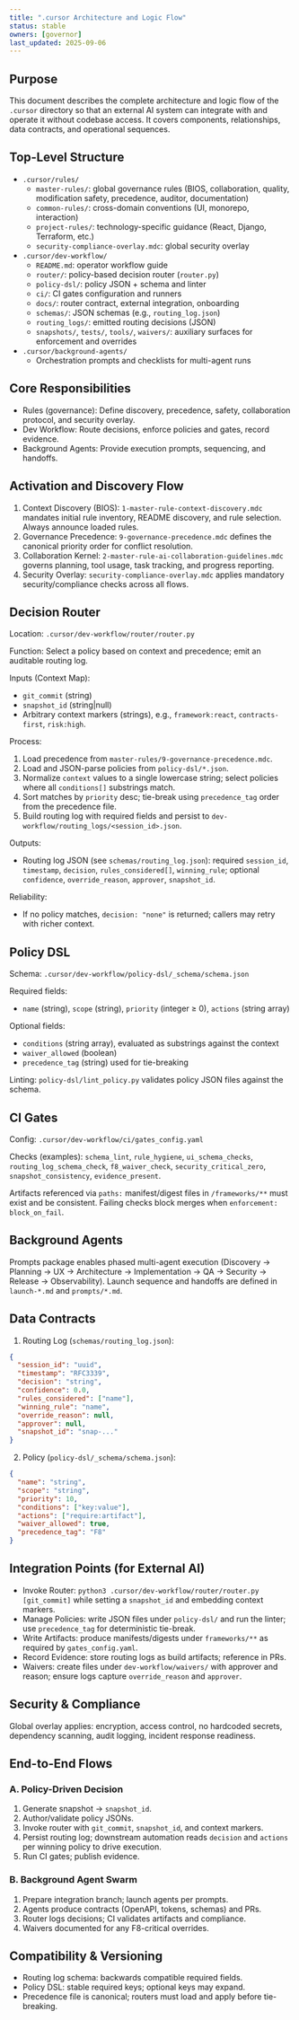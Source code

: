 ```yaml
---
title: ".cursor Architecture and Logic Flow"
status: stable
owners: [governor]
last_updated: 2025-09-06
---
```


## Purpose

This document describes the complete architecture and logic flow of the `.cursor` directory so that an external AI system can integrate with and operate it without codebase access. It covers components, relationships, data contracts, and operational sequences.

## Top-Level Structure

- `.cursor/rules/`
  - `master-rules/`: global governance rules (BIOS, collaboration, quality, modification safety, precedence, auditor, documentation)
  - `common-rules/`: cross-domain conventions (UI, monorepo, interaction)
  - `project-rules/`: technology-specific guidance (React, Django, Terraform, etc.)
  - `security-compliance-overlay.mdc`: global security overlay
- `.cursor/dev-workflow/`
  - `README.md`: operator workflow guide
  - `router/`: policy-based decision router (`router.py`)
  - `policy-dsl/`: policy JSON + schema and linter
  - `ci/`: CI gates configuration and runners
  - `docs/`: router contract, external integration, onboarding
  - `schemas/`: JSON schemas (e.g., `routing_log.json`)
  - `routing_logs/`: emitted routing decisions (JSON)
  - `snapshots/`, `tests/`, `tools/`, `waivers/`: auxiliary surfaces for enforcement and overrides
- `.cursor/background-agents/`
  - Orchestration prompts and checklists for multi-agent runs

## Core Responsibilities

- Rules (governance): Define discovery, precedence, safety, collaboration protocol, and security overlay.
- Dev Workflow: Route decisions, enforce policies and gates, record evidence.
- Background Agents: Provide execution prompts, sequencing, and handoffs.

## Activation and Discovery Flow

1. Context Discovery (BIOS): `1-master-rule-context-discovery.mdc` mandates initial rule inventory, README discovery, and rule selection. Always announce loaded rules.
2. Governance Precedence: `9-governance-precedence.mdc` defines the canonical priority order for conflict resolution.
3. Collaboration Kernel: `2-master-rule-ai-collaboration-guidelines.mdc` governs planning, tool usage, task tracking, and progress reporting.
4. Security Overlay: `security-compliance-overlay.mdc` applies mandatory security/compliance checks across all flows.

## Decision Router

Location: `.cursor/dev-workflow/router/router.py`

Function: Select a policy based on context and precedence; emit an auditable routing log.

Inputs (Context Map):
- `git_commit` (string)
- `snapshot_id` (string|null)
- Arbitrary context markers (strings), e.g., `framework:react`, `contracts-first`, `risk:high`.

Process:
1. Load precedence from `master-rules/9-governance-precedence.mdc`.
2. Load and JSON-parse policies from `policy-dsl/*.json`.
3. Normalize `context` values to a single lowercase string; select policies where all `conditions[]` substrings match.
4. Sort matches by `priority` desc; tie-break using `precedence_tag` order from the precedence file.
5. Build routing log with required fields and persist to `dev-workflow/routing_logs/<session_id>.json`.

Outputs:
- Routing log JSON (see `schemas/routing_log.json`): required `session_id`, `timestamp`, `decision`, `rules_considered[]`, `winning_rule`; optional `confidence`, `override_reason`, `approver`, `snapshot_id`.

Reliability:
- If no policy matches, `decision: "none"` is returned; callers may retry with richer context.

## Policy DSL

Schema: `.cursor/dev-workflow/policy-dsl/_schema/schema.json`

Required fields:
- `name` (string), `scope` (string), `priority` (integer ≥ 0), `actions` (string array)

Optional fields:
- `conditions` (string array), evaluated as substrings against the context
- `waiver_allowed` (boolean)
- `precedence_tag` (string) used for tie-breaking

Linting: `policy-dsl/lint_policy.py` validates policy JSON files against the schema.

## CI Gates

Config: `.cursor/dev-workflow/ci/gates_config.yaml`

Checks (examples): `schema_lint`, `rule_hygiene`, `ui_schema_checks`, `routing_log_schema_check`, `f8_waiver_check`, `security_critical_zero`, `snapshot_consistency`, `evidence_present`.

Artifacts referenced via `paths:` manifest/digest files in `/frameworks/**` must exist and be consistent. Failing checks block merges when `enforcement: block_on_fail`.

## Background Agents

Prompts package enables phased multi-agent execution (Discovery → Planning → UX → Architecture → Implementation → QA → Security → Release → Observability). Launch sequence and handoffs are defined in `launch-*.md` and `prompts/*.md`.

## Data Contracts

1) Routing Log (`schemas/routing_log.json`):
```json
{
  "session_id": "uuid",
  "timestamp": "RFC3339",
  "decision": "string",
  "confidence": 0.0,
  "rules_considered": ["name"],
  "winning_rule": "name",
  "override_reason": null,
  "approver": null,
  "snapshot_id": "snap-..."
}
```

2) Policy (`policy-dsl/_schema/schema.json`):
```json
{
  "name": "string",
  "scope": "string",
  "priority": 10,
  "conditions": ["key:value"],
  "actions": ["require:artifact"],
  "waiver_allowed": true,
  "precedence_tag": "F8"
}
```

## Integration Points (for External AI)

- Invoke Router: `python3 .cursor/dev-workflow/router/router.py [git_commit]` while setting a `snapshot_id` and embedding context markers.
- Manage Policies: write JSON files under `policy-dsl/` and run the linter; use `precedence_tag` for deterministic tie-break.
- Write Artifacts: produce manifests/digests under `frameworks/**` as required by `gates_config.yaml`.
- Record Evidence: store routing logs as build artifacts; reference in PRs.
- Waivers: create files under `dev-workflow/waivers/` with approver and reason; ensure logs capture `override_reason` and `approver`.

## Security & Compliance

Global overlay applies: encryption, access control, no hardcoded secrets, dependency scanning, audit logging, incident response readiness.

## End-to-End Flows

### A. Policy-Driven Decision
1. Generate snapshot → `snapshot_id`.
2. Author/validate policy JSONs.
3. Invoke router with `git_commit`, `snapshot_id`, and context markers.
4. Persist routing log; downstream automation reads `decision` and `actions` per winning policy to drive execution.
5. Run CI gates; publish evidence.

### B. Background Agent Swarm
1. Prepare integration branch; launch agents per prompts.
2. Agents produce contracts (OpenAPI, tokens, schemas) and PRs.
3. Router logs decisions; CI validates artifacts and compliance.
4. Waivers documented for any F8-critical overrides.

## Compatibility & Versioning

- Routing log schema: backwards compatible required fields.
- Policy DSL: stable required keys; optional keys may expand.
- Precedence file is canonical; routers must load and apply before tie-breaking.

